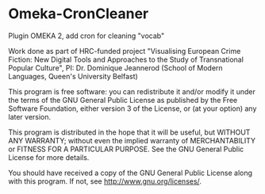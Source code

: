 Omeka-CronCleaner
=================

Plugin OMEKA 2, add cron for cleaning "vocab"

Work done as part of HRC-funded project "Visualising European Crime Fiction: New Digital Tools and Approaches to the Study of Transnational Popular Culture", PI: Dr. Dominique Jeannerod (School of Modern Languages, Queen's University Belfast)

This program is free software: you can redistribute it and/or modify it under the terms of the GNU General Public License as published by the Free Software Foundation, either version 3 of the License, or (at your option) any later version.

This program is distributed in the hope that it will be useful, but WITHOUT ANY WARRANTY; without even the implied warranty of MERCHANTABILITY or FITNESS FOR A PARTICULAR PURPOSE. See the GNU General Public License for more details.

You should have received a copy of the GNU General Public License along with this program. If not, see http://www.gnu.org/licenses/.

